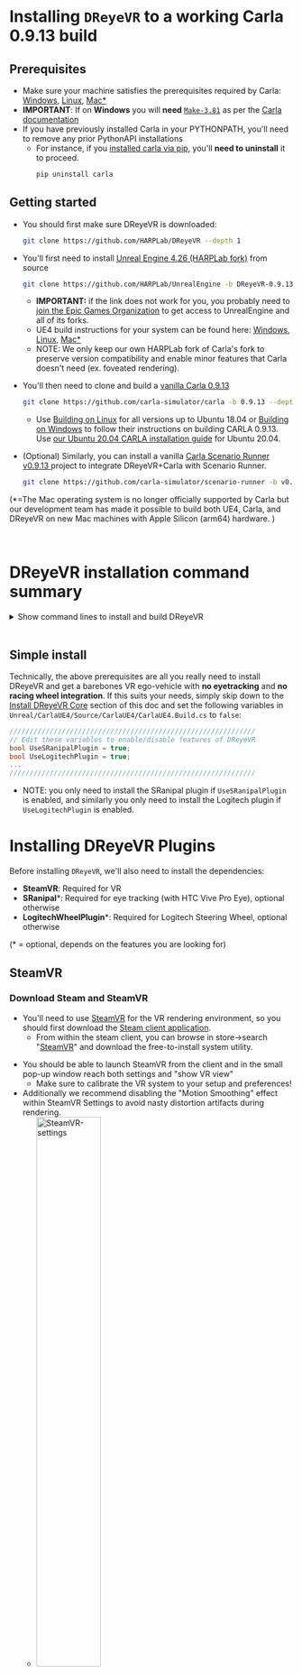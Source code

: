 # Installing `DReyeVR` to a working Carla 0.9.13 build
## Prerequisites
- Make sure your machine satisfies the prerequisites required by Carla: [Windows](https://carla.readthedocs.io/en/0.9.13/build_windows), [Linux](https://carla.readthedocs.io/en/0.9.13/build_linux), [Mac*](https://github.com/GustavoSilvera/carla/blob/m1/Docs/build_mac.md)
- **IMPORTANT**: If on **Windows** you will **need** [`Make-3.81`](https://gnuwin32.sourceforge.net/packages/make.htm) as per the [Carla documentation](https://carla.readthedocs.io/en/latest/build_windows/#system-requirements)
- If you have previously installed Carla in your PYTHONPATH, you'll need to remove any prior PythonAPI installations
  - For instance, if you [installed carla via pip](https://pypi.org/project/carla/), you'll **need to uninstall** it to proceed.
    ```bash
    pip uninstall carla
    ```

## Getting started
- You should first make sure DReyeVR is downloaded:
  ```bash
  git clone https://github.com/HARPLab/DReyeVR --depth 1
  ```
- You'll first need to install [Unreal Engine 4.26 (HARPLab fork)](https://github.com/HARPLab/UnrealEngine) from source
  <!-- - We recommend you clone UnrealEngine ([HarpLab fork of Carla fork](https://github.com/HARPLab/UnrealEngine)) as follows: -->
  ```bash
  git clone https://github.com/HARPLab/UnrealEngine -b DReyeVR-0.9.13 --depth 1
  ```
  - **IMPORTANT:** if the link does not work for you, you probably need to [join the Epic Games Organization](https://www.unrealengine.com/en-US/ue4-on-github) to get access to UnrealEngine and all of its forks. 
  - UE4 build instructions for your system can be found here: [Windows](https://carla.readthedocs.io/en/0.9.13/build_windows/#unreal-engine), [Linux](https://carla.readthedocs.io/en/0.9.13/build_linux/#unreal-engine), [Mac*](https://github.com/GustavoSilvera/carla/blob/m1/Docs/build_mac.md#unreal-engine-fork )
  - NOTE: We only keep our own HARPLab fork of Carla's fork to preserve version compatibility and enable minor features that Carla doesn't need (ex. foveated rendering).

- You'll then need to clone and build a [vanilla Carla 0.9.13](https://carla.readthedocs.io/en/0.9.13/#building-carla)
  ```bash
  git clone https://github.com/carla-simulator/carla -b 0.9.13 --depth 1
  ```
  -  Use [Building on Linux](https://carla.readthedocs.io/en/0.9.13/build_linux/) for all versions up to Ubuntu 18.04 or [Building on Windows](https://carla.readthedocs.io/en/0.9.13/build_windows/) to follow their instructions on building CARLA 0.9.13. Use [our Ubuntu 20.04 CARLA installation guide](Install_Ubuntu.md) for Ubuntu 20.04.
- (Optional) Similarly, you can install a vanilla [Carla Scenario Runner v0.9.13 ](https://github.com/carla-simulator/scenario_runner/tree/v0.9.13) project to integrate DReyeVR+Carla with Scenario Runner. 
  ```bash
  git clone https://github.com/carla-simulator/scenario-runner -b v0.9.13 --depth 1
  ```

(*=The Mac operating system is no longer officially supported by Carla but our development team has made it possible to build both UE4, Carla, and DReyeVR on new Mac machines with Apple Silicon (arm64) hardware. )

<br>

# DReyeVR installation command summary
<details>

**NOTE** You'll need a terminal on Linux/Mac. On Windows you'll be fine with the same x64 Native Tools CMD prompt that you used to build Carla.  
<summary> Show command lines to install and build DReyeVR </summary>

```bash
mkdir CarlaDReyeVR && cd CarlaDReyeVR # doing everything in this "CarlaDReyeVR" directory

#####################################################
########### install OUR UnrealEngine fork ###########
#####################################################
# Rather than https://github.com/CarlaUnreal/UnrealEngine UE4, you SHOULD clone https://github.com/HARPLab/UnrealEngine
# but otherwise all instructions remain the same. 

# Linux: https://carla.readthedocs.io/en/0.9.13/build_linux/#unreal-engine
# Windows: https://carla.readthedocs.io/en/0.9.13/build_windows/#unreal-engine

#####################################################
################### install Carla ###################
#####################################################
# Linux: https://carla.readthedocs.io/en/0.9.13/build_linux/
# Windows: https://carla.readthedocs.io/en/0.9.13/build_windows/
git clone https://github.com/carla-simulator/carla -b 0.9.13 --depth 1
cd carla
./Update.sh # linux/mac
Update.bat # Windows
make PythonAPI && make launch # to build vanilla Carla

#####################################################
############## install DReyeVR plugins ##############
#####################################################
# (optional) install SRanipal (eye tracking)
mv /PATH/TO/SRANIPALPLUGIN/SDK/03_Unreal/Plugins/SRanipal Unreal/CarlaUE4/Plugins/ 

# (optional) install LogitechWheelPlugin (steering wheel)
git clone https://github.com/HARPLab/LogitechWheelPlugin
mv LogitechWheelPlugin/LogitechWheelPlugin Unreal/CarlaUE4/Plugins/ # install to carla

cd .. # back to main directory

#####################################################
############## install scenario_runner ##############
#####################################################
# (optional) while you don't NEED scenario runner, it is certainly useful from a research pov
git clone https://github.com/carla-simulator/scenario_runner -b v0.9.13

#####################################################
################## install DReyeVR ##################
#####################################################
git clone https://github.com/HARPLab/DReyeVR
cd DReyeVR
# the CARLA= and SR= variables are optional
make install CARLA=../carla SR=../scenario_runner
# or
make install CARLA=../carla
make install SR=../scenario_runner

# run filesystem checks after installing
make check CARLA=../carla
cd ..

#####################################################
################## build everything #################
#####################################################
cd carla
make PythonAPI  # build the PythonAPI (and LibCarla) again
make launch     # launch in editor
make package    # create an optimized package
make check      # run Carla unit tests
```
</details>


<br>

## Simple install
Technically, the above prerequisites are all you really need to install DReyeVR and get a barebones VR ego-vehicle with **no eyetracking** and **no racing wheel integration**. If this suits your needs, simply skip down to the [Install DReyeVR Core](Install.md#installing-dreyevr-core) section of this doc and set the following variables in `Unreal/CarlaUE4/Source/CarlaUE4/CarlaUE4.Build.cs` to `false`:
```c#
/////////////////////////////////////////////////////////////
// Edit these variables to enable/disable features of DReyeVR
bool UseSRanipalPlugin = true;
bool UseLogitechPlugin = true;
...
/////////////////////////////////////////////////////////////
```
- NOTE: you only need to install the SRanipal plugin if `UseSRanipalPlugin` is enabled, and similarly you only need to install the Logitech plugin if `UseLogitechPlugin` is enabled. 


# Installing DReyeVR Plugins
Before installing `DReyeVR`, we'll also need to install the dependencies:
- **SteamVR**: Required for VR
- **SRanipal***: Required for eye tracking (with HTC Vive Pro Eye), optional otherwise
- **LogitechWheelPlugin***: Required for Logitech Steering Wheel, optional otherwise

(* = optional, depends on the features you are looking for)

## SteamVR
### **Download Steam and SteamVR**
  - You'll need to use [SteamVR](https://store.steampowered.com/app/250820/SteamVR/) for the VR rendering environment, so you should first download the [Steam client application](https://store.steampowered.com/about/). 
    - From within the steam client, you can browse in store->search "[SteamVR](https://store.steampowered.com/app/250820/SteamVR/)" and download the free-to-install system utility. 
  <!-- - In the Editor for Carla go to `Settings->Plugins->Virtual Reality->SteamVR` and enable the plugin -->
  <!-- - Note that on Linux this you may need to install it through the [Valve GitHub repo](https://github.com/ValveSoftware/SteamVR-for-Linux) -->
  <!-- - <img src = "Figures/Install/steamvr-enabled.jpg" alt="UE4DropDown" width=50%> -->
  - You should be able to launch SteamVR from the client and in the small pop-up window reach both settings and "show VR view"
    - Make sure to calibrate the VR system to your setup and preferences!
  - Additionally we recommend disabling the "Motion Smoothing" effect within SteamVR Settings to avoid nasty distortion artifacts during rendering. 
    - <img src = "Figures/Install/steamvr-settings.jpg" alt="SteamVR-settings" width=50%>
***
## HTC Eye Tracker Plugin
### **Download `SRanipal`**
  0. *What is SRanipal?*
      - We are using [HTC's SRanipal plugin](https://developer.vive.com/resources/vive-sense/sdk/vive-eye-tracking-sdk-sranipal/) as the means to communicate between Unreal Engine 4 and the Vive's Eye Tracker. 
      - To learn more about SRanipal and for **first-time-setup**, see this [guide on foveated rendering using SRanipal](https://forum.vive.com/topic/7434-getting-started-with-vrs-foveated-rendering-using-htc-vive-pro-eye-unreal-engine/) by HTC developer MariosBikos_HTC
  1. You'll need a (free-to-create) [Vive developer account](https://hub.vive.com/sso/login) to download the following:
      - a) [`VIVE_SRanipalInstaller_1.3.2.0.msi`](https://hub.vive.com/en-US/download/VIVE_SRanipalInstaller_1.3.2.0.msi) -- executable to install Tobii firmware
      - b) [`SDK_v1.3.3.0.zip`](https://hub.vive.com/en-US/download/SDK-v1.3.3.0.zip) -- includes the Unreal plugin
        - **IMPORTANT**: The SRanipal versions above 1.3.6.0 are NOT supported and cause wild crashes!
      - **If the download links above don't work for you, make sure you have a Vive Developer account! (Or [contact](mailto:gustavo@silvera.cloud) us directly to help you)**
  2. Install the Tobii firmware by double-clicking the `.msi` installer
      - Once installed, you should see the `SR_runtime.exe` program available from the Start Menu. Launch it as administrator and you should see the robot head icon in the Windows system tray as follows:
      - ![SR_runtime](https://mariosbikos.com/wp-content/uploads/2020/02/image-30.png)
        - Image Credit: [MariosBikos](https://forum.htc.com/topic/7434-getting-started-with-vrs-foveated-rendering-using-htc-vive-pro-eye-unreal-engine)

### **Installing SRanipal UE4 Plugin**
  - After downloading the `.zip` file, unzipping it should present a directory similar to this
    - ```
      SDK
      - 01_C/
      - 02_Unity/
      - 03_Unreal/
      - Eye_SRanipal_SDK_Guide.pdf
      - Lip_SRanipal_SDK_Guide.pdf
      ```
    - Then, unzip the SRanipal unreal plugin and copy over the `03_Unreal/Plugins/SRanipal/` directory to the Carla installation
    - ```bash
      # in SDK/
      cd 03_Unreal
      unzip Vive-SRanipal-Unreal-Plugin.zip # creates the PLugins/SRanipal folder
      # assumes CARLA_ROOT is defined, else just use your Carla path
      cp -r Plugins/SRanipal $CARLA_ROOT/Unreal/CarlaUE4/Plugins/
      ```
  - It is recommended to re-calibrate the SRanipal eye tracker plugin for every new participant in an experiment. You can do this by entering SteamVR home, and clicking the small icon in the bottom menu bar to calibrate eye tracker to the headset wearer. 
    - ![Calibration](Figures/Install/steamvr-home.jpg)
    - You can find more information by checking out this [guide on foveated rendering using SRanipal](https://forum.vive.com/topic/7434-getting-started-with-vrs-foveated-rendering-using-htc-vive-pro-eye-unreal-engine/) by HTC developer MariosBikos_HTC
***
## Logitech Wheel Plugin
### **Installing Logitech Wheel Plugin**
  - This is only for those who have a Logitech steering wheel/pedals driving setup. This hardware is not required to experience the VR experience (you can simply use keyboard/mouse) but greatly adds to the immersion and allows for granular analog controls. 
    - For reference, we used this [Logitech G923 Racing Wheel & Pedals](https://www.logitechg.com/en-us/products/driving/driving-force-racing-wheel.html).
  - We'll be using this [LogitechWheelPlugin](https://github.com/HARPLab/LogitechWheelPlugin) to interact with UE4 and map hardware inputs to actions.
    - Clone the repo and move the requisite folder to the Carla plugins folder
    - ```bash
      git clone https://github.com/HARPLab/LogitechWheelPlugin
      mv LogitechWheelPlugin/LogitechWheelPlugin $CARLA_ROOT/Unreal/CarlaUE4/Plugins
      ```
    - You should then see a Logitech Plugin enabled when you boot up the editor again:
    - ![LogitechPlugin](Figures/Install/LogitechPlugin.jpg)
***
## Sanity Check
  - After installing these plugins, you should see a `Unreal/CarlaUE4/Plugins` that looks like this:
  - ```
    Plugins
    ├── Carla                              # unchanged
    │   └── ...
    ├── CarlaExporter                      # unchanged
    │   └── ...
    ├── LogitechWheelPlugin                # if installed
    │   ├── Binaries
    │   ├── Doc
    │   ├── Logitech
    │   ├── LogitechWheelPlugin.uplugin
    │   ├── Resources
    │   └── Source
    └── SRanipal                           # if installed
        ├── Binaries
        ├── Config
        ├── Content
        ├── Resources
        ├── Source
        └── SRanipal.uplugin  
    ```
  - If you still have questions or issues, feel free to post an issue on our [Issues](https://github.com/HARPLab/DReyeVR/issues) page and we'll try our best to help you out. 

<br>
<br>

# Installing `DReyeVR` Core
<!-- (Once you are done with this step, you should have a carla repo that looks just like this [Carla fork](https://github.com/HARPLab/carla/tree/DReyeVR-0.9.13) we created with the installation (and other minor things) pre-applied.) -->

- **IMPORTANT** The installation requires that `make`, `python` and `git` are available on your shell.
- You only need to install to a `CARLA` directory, ScenarioRunner is optional. 
  - If you don't provide the `make` variables `CARLA=...` or `SR=...` the installation wizard will automatically detect your install destination by looking at the environment variables `CARLA_ROOT` and `SCENARIO_RUNNER_ROOT` required by Carla. 

```bash
# the CARLA= and SR= variables are optional
make install CARLA=../carla SR=../scenario_runner
# or
make install CARLA=../carla
make install SR=../scenario_runner

# run filesystem checks after installing
make check CARLA=../carla
```
**NOTE:** to learn more about how the DReyeVR `make` system works, see [`Scripts/README.md`](../Scripts/README.md)


# Building `DReyeVR` PythonAPI
## Using [`conda`](https://www.anaconda.com/products/distribution) for the PythonAPI
  - While not required for DReyeVR, we highly recommend compartmentalizing Python installations via isolated environments such as [`anaconda`](https://www.anaconda.com/products/distribution)
    - First download and install Anaconda to your machine from [here](https://www.anaconda.com/products/distribution).
  ```bash
  # in /PATH/TO/CARLA/
  conda create --name carla13 python=3.7.2
  conda activate carla13 # will need to run this ONCE before opening a new terminal!
  conda install numpy
  ```
  - **READ THIS FIRST (Linux)**: You might run into a problem when compiling Boost 1.72.0 (required by `LibCarla`).
    <details>

    <summary> Show instructions to get Anaconda working on Linux </summary>

    - ```bash
      # find anaconda install:
      which python3
      ... PATH/TO/ANACONDA/envs/carla/bin/python3 # example output

      # go to carla/install dir from here
      cd PATH/TO/ANACONDA/envs/carla/install
      
      # create a symlink between python3.7 -> python3.7m
      ln -s python3.7m python3.7
      ```
      Now when you `make LibCarla` again, the `boost` errors should be resolved.
      - For more information see the bottom of this [SO post](https://stackoverflow.com/questions/42839382/failing-to-install-boost-in-python-pyconfig-h-not-found)

    </details>

  - **READ THIS FIRST (Windows)**: Windows anaconda is a bit more of a pain to deal with.
    <details>

    <summary> Show instructions to get Anaconda working on Windows </summary>

      1. Enable your environment
          ```bat
          conda activate carla13
          ```
      2. When trying to `make PythonAPI` you'll need to apply [this fix](https://github.com/carla-simulator/carla/issues/2881#issuecomment-699452386) (Replace `py` with `python` in `BuildPythonAPI.bat`)
          ```bat
          ...
          rem previously called "py -3 setup.py ..." --> replace with just "python setup.py ..."
          if %BUILD_FOR_PYTHON3%==true (
              echo Building Python API for Python 3.
              python setup.py bdist_egg bdist_wheel             
              if %errorlevel% neq 0 goto error_build_wheel
          )
          ```
          - This is because Carla (by default) installs the PythonAPI to the native Python client that comes pre-installed with every Windows machine. This goes 100% against compartmentalizing python environments so we have to patch this file to proceed.
      3. Add carla to "path" to locate the PythonAPI and ScenarioRunner. But since Anaconda [does not use the traditional `PYTHONPATH`](https://stackoverflow.com/questions/37006114/anaconda-permanently-include-external-packages-like-in-pythonpath) you'll need to:
          - 3.1. Create a file `carla.pth` in `\PATH\TO\ANACONDA\envs\carla\Lib\site-packages\`
          - 3.2. Insert the following content into `carla.pth`:
            ```bat
              C:\PATH\TO\CARLA\PythonAPI\carla\dist
              C:\PATH\TO\CARLA\PythonAPI\carla\agents
              C:\PATH\TO\CARLA\PythonAPI\carla
              C:\PATH\TO\CARLA\PythonAPI
              C:\PATH\TO\CARLA\PythonAPI\examples
              C:\PATH\TO\SCENARIO_RUNNER\
            ```
      4. Install the specific carla wheel (`whl`) to Anaconda
          ```bash
          conda activate carla
          pip install --no-deps --force-reinstall PATH\TO\CARLA\PythonAPI\carla\dist\carla-0.9.13-cp37-cp37m-win_amd64.whl

          # if applicable (and you installed Scenario runner)
          cd %SCENARIO_RUNNER_ROOT%
          pip install -r requirements.txt # install all SR dependencies
          ```
      5. Finally, there are some problems with `shapely` (SR dependency) and Conda. Luckily the solution is simple:
          - Copy the files:
            - `PATH\TO\ANACONDA\envs\carla13\Lib\site-packages\shapely\DLLs\geos.dll`
            - `PATH\TO\ANACONDA\envs\carla13\Lib\site-packages\shapely\DLLs\geos_c.dll`
          - To destination:
            - `PATH\TO\ANACONDA\envs\carla13\Library\bin\`
      6. Now finally, you should be able to verify all PythonAPI actions work as expected via:
          ```bat
          conda activate carla13
          python
          >>> Python 3.7.2 (default, Feb 21 2019, 17:35:59) [MSC v.1915 64 bit (AMD64)] :: Anaconda, Inc. on win32
          >>> Type "help", "copyright", "credits" or "license" for more information.
          >>> import carla
          >>> from DReyeVR_utils import find_ego_vehicle
          >>> from scenario_runner import ScenarioRunner
          ```
          With all these imports passing (no error/warning messages), you're good to go!
        
  </details>

Now you can finally build the PythonAPI to this isolated conda environment. 
  ```bash
  conda activate carla13
  (carla13) make PythonAPI # builds LibCarla and PythonAPI to your (conda) python environment
  ```
  - NOTE: You'll need to run `conda activate carla13` every time you open a new terminal if you want to build DReyeVR since the shell needs to know which python environment to use. Luckily this minor inconvenience saves us from the significant headaches that arise when dealing with multiple `python` projects, Carla installations, and versions, etc. 

## Sanity Check:

It is nice to verify that the Carla PythonAPI is correctly visible in conda, to do this you should see all the following attributes in the `carla` module once calling `dir` on it.

<details>
<summary>Show instructions to verify Carla PythonAPI is installed </summary>

```bash
# in your terminal (linux) or cmd (Windows)
conda activate carla13   # (if using conda)
(carla13) python         # should default to python3!!
```

```python
#in Python
...
>>> import carla
>>> dir(carla)
# the following output means carla is not correctly installed :(
>>> ['__doc__', '__file__', '__loader__', '__name__', '__package__', '__path__', '__spec__']

# OR the following output means carla is installed :)
>>> ['Actor', 'ActorAttribute', 'ActorAttributeType', 'ActorBlueprint', 'ActorList', 'ActorSnapshot', 'ActorState', 'AttachmentType', 'BlueprintLibrary', 'BoundingBox', 'CityObjectLabel', 'Client', 'ClientSideSensor', 'CollisionEvent', 'Color', 'ColorConverter', 'DReyeVREvent', 'DVSEvent', 'DVSEventArray', 'DebugHelper', 'EnvironmentObject', 'FakeImage', 'FloatColor', 'GearPhysicsControl', 'GeoLocation', 'GnssMeasurement', 'IMUMeasurement', 'Image', 'Junction', 'LabelledPoint', 'Landmark', 'LandmarkOrientation', 'LandmarkType', 'LaneChange', 'LaneInvasionEvent', 'LaneInvasionSensor', 'LaneMarking', 'LaneMarkingColor', 'LaneMarkingType', 'LaneType', 'LidarDetection', 'LidarMeasurement', 'Light', 'LightGroup', 'LightManager', 'LightState', 'Location', 'Map', 'MapLayer', 'MaterialParameter', 'ObstacleDetectionEvent', 'OpendriveGenerationParameters', 'OpticalFlowImage', 'OpticalFlowPixel', 'Osm2Odr', 'Osm2OdrSettings', 'RadarDetection', 'RadarMeasurement', 'Rotation', 'SemanticLidarDetection', 'SemanticLidarMeasurement', 'Sensor', 'SensorData', 'ServerSideSensor', 'TextureColor', 'TextureFloatColor', 'Timestamp', 'TrafficLight', 'TrafficLightState', 'TrafficManager', 'TrafficSign', 'Transform', 'Vector2D', 'Vector3D', 'Vehicle', 'VehicleControl', 'VehicleDoor', 'VehicleLightState', 'VehiclePhysicsControl', 'VehicleWheelLocation', 'Walker', 'WalkerAIController', 'WalkerBoneControlIn', 'WalkerBoneControlOut', 'WalkerControl', 'Waypoint', 'WeatherParameters', 'WheelPhysicsControl', 'World', 'WorldSettings', 'WorldSnapshot', '__builtins__', '__cached__', '__doc__', '__file__', '__loader__', '__name__', '__package__', '__path__', '__spec__', 'bone_transform', 'bone_transform_out', 'command', 'libcarla', 'vector_of_bones', 'vector_of_bones_out', 'vector_of_gears', 'vector_of_ints', 'vector_of_transform', 'vector_of_vector2D', 'vector_of_wheels']
```
</details>

<br>

## Future modifications

Additionally, if you make changes to the `PythonAPI` source and need to rebuild (`make PythonAPI` again) when using Conda you should reinstall the `.whl` file to ensure your changes will be reflected in the environment:
  - ```bash
    conda activate carla

    pip install --no-deps --force-reinstall /PATH/TO/CARLA/PythonAPI/carla/dist/carla-YOUR_VERSION.whl
    ```


# Upgrading `DReyeVR`
If you currently have an older version of `DReyeVR` installed and want to upgrade to a newer version, it is best to re-install DReyeVR from a fresh Carla repository. You can manually delete the `carla` repository and re-clone it directly (carefully ensuring the versions match) or use our provided scripts which attempt to reset the repository for you:

<details>
<summary> Show instructions to use DReyeVR scripts to reset CARLA repo</summary>

**IMPORTANT:** the `DReyeVR` clean script will overwrite and reset the Carla repository you specify, so make your backups now if you have any unstaged code. (`git reset --hard HEAD` and `git clean -fd` will be invoked, so if you commit your local changes they will be safe)

```bash
# first go to CARLA and clean it so no old DReyeVR builds linger
cd /PATH/TO/Carla/
make clean

# it is a good idea to clean the Content/ directory which is not tracked by Carla's git system
rm -rf Unreal/CarlaUE4/Content/

# re-install the Content fresh from Carla's servers
./Update.sh # Linux/Mac
Update.bat  # Windows

# next, go to DReyeVR and get the latest updates
cd /PATH/TO/DReyeVR/
git pull origin main # or dev, or whatever branch

# next, run the DReyeVR-cleaner to automatically hard-reset the Carla repo
# accept the prompt to hard-clean CARLA, note that this will reset tracked and remove untracked files
make clean CARLA=/PATH/TO/CARLA SR=/PATH/TO/SR # both args are optional

# now, you can cleanly install DReyeVR over Carla again
make install CARLA=/PATH/TO/CARLA SR=/PATH/TO/SR # both args are optional

# it's a good idea to check that the Carla repository has all the expected files
make check CARLA=/PATH/TO/CARLA SR=/PATH/TO/SR # both args are optional

# finally, you can go back to Carla and rebuild
cd /PATH/TO/Carla
make PythonAPI
make launch
make package
```

***

As long as you have no errors in the previous sections, you should be able to just build the `Carla` project with our `DReyeVR` files as follows:

</details>

<br>
<br>

# Building `DReyeVR` UE4
If you are not interested in using SRanipal or the LogitechWheelPlugin, you can disable these at compile-time by changing the variables in `Unreal/CarlaUE4/Source/CarlaUE4/CarlaUE4.Build.cs` to `false`:
```c#
  /////////////////////////////////////////////////////////////
  // Edit these variables to enable/disable features of DReyeVR
  bool UseSRanipalPlugin = true;
  bool UseLogitechPlugin = true;
  ...
  /////////////////////////////////////////////////////////////
  ```

Finally, open the project directory in any terminal (Linux/Mac) or `Windows x64 Native Tools Command Prompt for VS 2019` (Windows) and run:
```bash
make PythonAPI  # build the PythonAPI & LibCarla

make launch     # build the development UE4 game in editor

make package    # build the optimized UE4 packaged game (shipping)
```

# Running `DReyeVR`

With the shipping package built, run the Carla (with DReyeVR installed) executable in VR mode with:
```bash
# on Unix
cd /PATH/TO/CARLA/Dist/CARLA_Shipping_0.9.13-dirty/LinuxNoEditor/ # or MacNoEditor on MacOS
./CarlaUE4.sh -vr

# on Windows x64 Visual C++ Toolset
cd \PATH\TO\CARLA\Build\UE4Carla\0.9.13-dirty\WindowsNoEditor\
CarlaUE4.exe -vr

# Optional flag: -quality-level=Low
```
**NOTE:** To greatly boost the framerates without losing much visual fidelity you can run with the additional argument `-quality-level=Low` which we modified from vanilla Carla to preserve the same rendering distance.

**NOTE 2** You also don't necessarily NEED to run DReyeVR in VR. If you omit the `-vr` flag then you will be greeted with a flat-screen Carla game with the same features available for DReyeVR, just not in VR. 

<br>

# Now what?

Now that you've successfully installed DReyeVR continue to [`Usage.md`](Usage.md) to learn how to use DReyeVR for your own VR driving research simulator.
